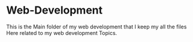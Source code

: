 # Web-Development
This is the Main folder of my web development that I keep my all the files Here related to my web development Topics.
